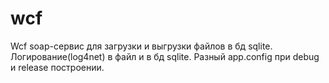 # wcf
Wcf soap-сервис для загрузки и выгрузки файлов в бд sqlite.
Логирование(log4net) в файл и в бд sqlite.
Разный app.config при debug и release построении.
